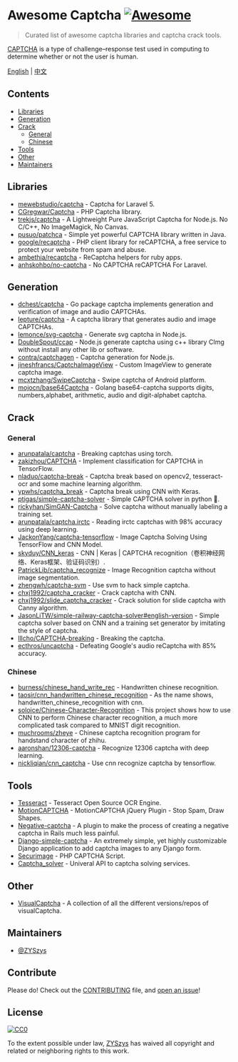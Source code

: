 # Awesome Captcha [![Awesome](https://awesome.re/badge.svg)](https://awesome.re)

> Curated list of awesome captcha libraries and captcha crack tools.

[CAPTCHA](https://en.wikipedia.org/wiki/CAPTCHA) is a type of challenge–response test used in computing to determine whether or not the user is human.


[English](README.md) | [中文](README-zh.md)

## Contents

- [Libraries](#libraries)
- [Generation](#generation)
- [Crack](#crack)
  - [General](#general)
  - [Chinese](#chinese)
- [Tools](#tools)
- [Other](#other)
- [Maintainers](#maintainers)


## Libraries

- [mewebstudio/captcha](https://github.com/mewebstudio/captcha) - Captcha for Laravel 5.
- [CGregwar/Captcha](https://github.com/Gregwar/Captcha) - PHP Captcha library.
- [trekjs/captcha](https://github.com/trekjs/captcha) - A Lightweight Pure JavaScript Captcha for Node.js. No C/C++, No ImageMagick, No Canvas.
- [pusuo/patchca](https://github.com/pusuo/patchca) - Simple yet powerful CAPTCHA library written in Java.
- [google/recaptcha](https://github.com/google/recaptcha) - PHP client library for reCAPTCHA, a free service to protect your website from spam and abuse.
- [ambethia/recaptcha](https://github.com/ambethia/recaptcha) - ReCaptcha helpers for ruby apps.
- [anhskohbo/no-captcha](https://github.com/anhskohbo/no-captcha) - No CAPTCHA reCAPTCHA For Laravel.


## Generation
- [dchest/captcha](https://github.com/dchest/captcha) - Go package captcha implements generation and verification of image and audio CAPTCHAs.
- [lepture/captcha](https://github.com/lepture/captcha) - A captcha library that generates audio and image CAPTCHAs.
- [lemonce/svg-captcha](https://github.com/lemonce/svg-captcha) - Generate svg captcha in Node.js.
- [DoubleSpout/ccap](https://github.com/DoubleSpout/ccap) - Node.js generate captcha using c++ library CImg without install any other lib or software.
- [contra/captchagen](https://github.com/contra/captchagen) - Captcha generation for Node.js.
- [jineshfrancs/CaptchaImageView](https://github.com/jineshfrancs/CaptchaImageView) - Custom ImageView to generate captcha image.
- [mcxtzhang/SwipeCaptcha](https://github.com/mcxtzhang/SwipeCaptcha) - Swipe captcha of Android platform.
- [mojocn/base64Captcha](https://github.com/mojocn/base64Captcha) - Golang base64-captcha supports digits, numbers,alphabet, arithmetic, audio and digit-alphabet captcha.


## Crack

### General
- [arunpatala/captcha](https://github.com/arunpatala/captcha) - Breaking captchas using torch.
- [zakizhou/CAPTCHA](https://github.com/zakizhou/CAPTCHA) - Implement classification for CAPTCHA in TensorFlow.
- [nladuo/captcha-break](https://github.com/nladuo/captcha-break) - Captcha break based on opencv2, tesseract-ocr and some machine learning algorithm.
- [ypwhs/captcha_break](https://github.com/ypwhs/captcha_break) - Captcha break using CNN with Keras.
- [ptigas/simple-captcha-solver](https://github.com/ptigas/simple-captcha-solver) - Simple CAPTCHA solver in python 🐍.
- [rickyhan/SimGAN-Captcha](https://github.com/rickyhan/SimGAN-Captcha) - Solve captcha without manually labeling a training set.
- [arunpatala/captcha.irctc](https://github.com/arunpatala/captcha.irctc) - Reading irctc captchas with 98% accuracy using deep learning.
- [JackonYang/captcha-tensorflow](https://github.com/JackonYang/captcha-tensorflow) - Image Captcha Solving Using TensorFlow and CNN Model.
- [skyduy/CNN_keras](https://github.com/skyduy/CNN_keras) - CNN | Keras | CAPTCHA recognition（卷积神经网络、Keras框架、验证码识别）.
- [PatrickLib/captcha_recognize](https://github.com/PatrickLib/captcha_recognize) - Image Recognition captcha without image segmentation.
- [zhengwh/captcha-svm](https://github.com/zhengwh/captcha-svm) - Use svm to hack simple captcha.
- [chxj1992/captcha_cracker](https://github.com/chxj1992/captcha_cracker) - Crack captcha with CNN.
- [chxj1992/slide_captcha_cracker](https://github.com/chxj1992/slide_captcha_cracker) - Crack solution for slide captcha with Canny algorithm.
- [JasonLiTW/simple-railway-captcha-solver#english-version](https://github.com/JasonLiTW/simple-railway-captcha-solver#english-version) - Simple captcha solver based on CNN and a training set generator by imitating the style of captcha.
- [lllcho/CAPTCHA-breaking](https://github.com/lllcho/CAPTCHA-breaking) - Breaking the captcha.
- [ecthros/uncaptcha](https://github.com/ecthros/uncaptcha) - Defeating Google's audio reCaptcha with 85% accuracy.


### Chinese
- [burness/chinese_hand_write_rec](https://github.com/burness/tensorflow-101/tree/master/chinese_hand_write_rec/src) - Handwritten chinese recognition.
- [taosir/cnn_handwritten_chinese_recognition](https://github.com/taosir/cnn_handwritten_chinese_recognition) - As the name shows, handwritten_chinese_recognition with cnn.
- [soloice/Chinese-Character-Recognition](https://github.com/soloice/Chinese-Character-Recognition) - This project shows how to use CNN to perform Chinese character recognition, a much more complicated task compared to MNIST digit recognition.
- [muchrooms/zheye](https://github.com/muchrooms/zheye) - Chinese captcha recognition program for handstand character of zhihu.
- [aaronshan/12306-captcha](https://github.com/aaronshan/12306-captcha) - Recognize 12306 captcha with deep learning.
- [nickliqian/cnn_captcha](https://github.com/nickliqian/cnn_captcha) - Use cnn recognize captcha by tensorflow.


## Tools

- [Tesseract](https://github.com/tesseract-ocr/tesseract) - Tesseract Open Source OCR Engine.
- [MotionCAPTCHA](https://github.com/wjcrowcroft/MotionCAPTCHA) - MotionCAPTCHA jQuery Plugin - Stop Spam, Draw Shapes.
- [Negative-captcha](https://github.com/subwindow/negative-captcha) - A plugin to make the process of creating a negative captcha in Rails much less painful.
- [Django-simple-captcha](https://github.com/mbi/django-simple-captcha) - An extremely simple, yet highly customizable Django application to add captcha images to any Django form.
- [Securimage](https://github.com/dapphp/securimage) - PHP CAPTCHA Script.
- [Captcha_solver](https://github.com/lorien/captcha_solver) - Univeral API to captcha solving services.


## Other

- [VisualCaptcha](https://github.com/emotionLoop/visualCaptcha) - A collection of all the different versions/repos of visualCaptcha.


## Maintainers

- [@ZYSzys](https://github.com/ZYSzys)


## Contribute

Please do! Check out the [CONTRIBUTING](CONTRIBUTING.md) file, and [open an issue](https://github.com/ZYSzys/awesome-captcha/issues/new)!


## License

[![CC0](http://mirrors.creativecommons.org/presskit/buttons/88x31/svg/cc-zero.svg)](https://creativecommons.org/publicdomain/zero/1.0/)

To the extent possible under law, [ZYSzys](https://github.com/ZYSzys) has waived all copyright and related or neighboring rights to this work.
